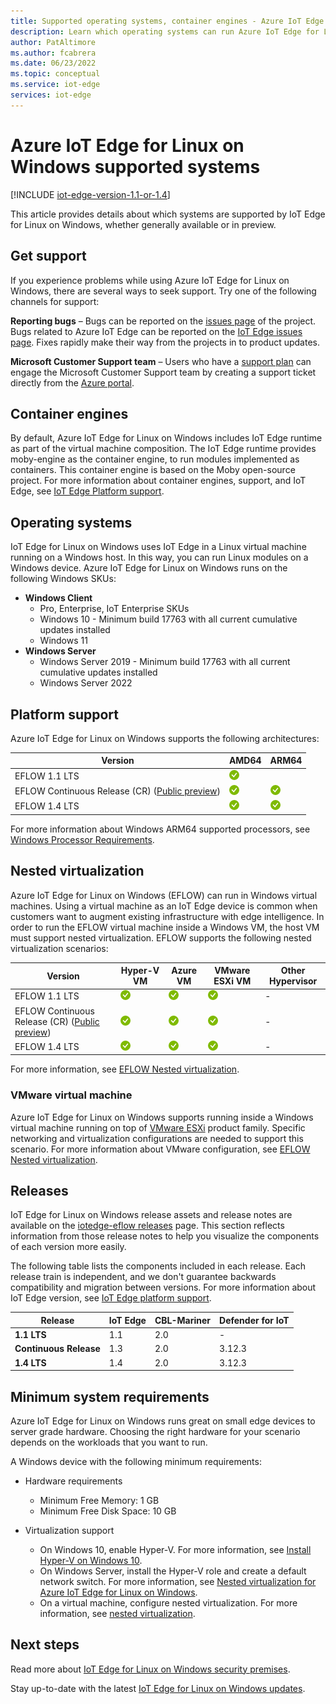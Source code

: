 ```yaml
---
title: Supported operating systems, container engines - Azure IoT Edge for Linux on Windows
description: Learn which operating systems can run Azure IoT Edge for Linux on Windows
author: PatAltimore
ms.author: fcabrera
ms.date: 06/23/2022
ms.topic: conceptual
ms.service: iot-edge
services: iot-edge
---
```


# Azure IoT Edge for Linux on Windows supported systems

[!INCLUDE [iot-edge-version-1.1-or-1.4](includes/iot-edge-version-1.1-or-1.4.md)]

This article provides details about which systems are supported by IoT Edge for Linux on Windows, whether generally available or in preview. 

## Get support

If you experience problems while using Azure IoT Edge for Linux on Windows, there are several ways to seek support. Try one of the following channels for support:

**Reporting bugs** – Bugs can be reported on the [issues page](https://github.com/azure/iotedge-eflow/issues) of the project. Bugs related to Azure IoT Edge can be reported on the [IoT Edge issues page](https://github.com/azure/iotedge/issues). Fixes rapidly make their way from the projects in to product updates.

**Microsoft Customer Support team** – Users who have a [support plan](https://azure.microsoft.com/support/plans/) can engage the Microsoft Customer Support team by creating a support ticket directly from the [Azure portal](https://portal.azure.com).


## Container engines

By default, Azure IoT Edge for Linux on Windows includes IoT Edge runtime as part of the virtual machine composition. The IoT Edge runtime provides moby-engine as the container engine, to run modules implemented as containers. This container engine is based on the Moby open-source project. For more information about container engines, support, and IoT Edge, see [IoT Edge Platform support](./support.md).


## Operating systems

IoT Edge for Linux on Windows uses IoT Edge in a Linux virtual machine running on a Windows host. In this way, you can run Linux modules on a Windows device. Azure IoT Edge for Linux on Windows runs on the following Windows SKUs:

* **Windows Client** 
  * Pro, Enterprise, IoT Enterprise SKUs
  * Windows 10 - Minimum build 17763 with all current cumulative updates installed
  * Windows 11
* **Windows Server**
  * Windows Server 2019 - Minimum build 17763 with all current cumulative updates installed
  * Windows Server 2022


## Platform support
Azure IoT Edge for Linux on Windows supports the following architectures:

| Version | AMD64 | ARM64 |
| ---------------- | ----- |  ----- |
| EFLOW 1.1 LTS | ![AMD64](./media/support/green-check.png) | |
| EFLOW Continuous Release (CR) ([Public preview](https://azure.microsoft.com/support/legal/preview-supplemental-terms/)) | ![AMD64](./media/support/green-check.png) | ![ARM64](./media/support/green-check.png) |
| EFLOW 1.4 LTS | ![AMD64](./media/support/green-check.png) | ![ARM64](./media/support/green-check.png) |

For more information about Windows ARM64 supported processors, see [Windows Processor Requirements](/windows-hardware/design/minimum/windows-processor-requirements).

## Nested virtualization

Azure IoT Edge for Linux on Windows (EFLOW) can run in Windows virtual machines. Using a virtual machine as an IoT Edge device is common when customers want to augment existing infrastructure with edge intelligence. In order to run the EFLOW virtual machine inside a Windows VM, the host VM must support nested virtualization. EFLOW supports the following nested virtualization scenarios:

| Version | Hyper-V VM | Azure VM | VMware ESXi VM | Other Hypervisor | 
| ---------------- | ----- |  ----- | ----- | ----- | 
| EFLOW 1.1 LTS | ![1.1LTS](./media/support/green-check.png) |  ![1.1LTS](./media/support/green-check.png) |  ![1.1LTS](./media/support/green-check.png) | - |  
| EFLOW Continuous Release (CR) ([Public preview](https://azure.microsoft.com/support/legal/preview-supplemental-terms/)) | ![CR](./media/support/green-check.png) | ![CR](./media/support/green-check.png) |  ![CR](./media/support/green-check.png) | - |
| EFLOW 1.4 LTS | ![1.4LTS](./media/support/green-check.png) |  ![1.4LTS](./media/support/green-check.png) |  ![1.4LTS](./media/support/green-check.png) | - |  
 
For more information, see [EFLOW Nested virtualization](./nested-virtualization.md).

### VMware virtual machine
Azure IoT Edge for Linux on Windows supports running inside a Windows virtual machine running on top of [VMware ESXi](https://www.vmware.com/products/esxi-and-esx.html) product family. Specific networking and virtualization configurations are needed to support this scenario. For more information about VMware configuration, see [EFLOW Nested virtualization](./nested-virtualization.md).

## Releases

IoT Edge for Linux on Windows release assets and release notes are available on the [iotedge-eflow releases](https://github.com/Azure/iotedge-eflow/releases) page. This section reflects information from those release notes to help you visualize the components of each version more easily.

The following table lists the components included in each release. Each release train is independent, and we don't guarantee backwards compatibility and migration between versions. For more information about IoT Edge version, see [IoT Edge platform support](./support.md).

| Release | IoT Edge | CBL-Mariner | Defender for IoT |
| ------- | -------- | ----------- | ---------------- |
| **1.1 LTS** | 1.1 | 2.0 | - |
| **Continuous Release** | 1.3 | 2.0 | 3.12.3 |
| **1.4 LTS** | 1.4 | 2.0 | 3.12.3 |


## Minimum system requirements

Azure IoT Edge for Linux on Windows runs great on small edge devices to server grade hardware. Choosing the right hardware for your scenario depends on the workloads that you want to run. 

A Windows device with the following minimum requirements:

* Hardware requirements
  * Minimum Free Memory: 1 GB
  * Minimum Free Disk Space: 10 GB

* Virtualization support
  * On Windows 10, enable Hyper-V. For more information, see [Install Hyper-V on Windows 10](/virtualization/hyper-v-on-windows/quick-start/enable-hyper-v).
  * On Windows Server, install the Hyper-V role and create a default network switch. For more information, see [Nested virtualization for Azure IoT Edge for Linux on Windows](./nested-virtualization.md).
  * On a virtual machine, configure nested virtualization. For more information, see [nested virtualization](./nested-virtualization.md).

## Next steps

Read more about [IoT Edge for Linux on Windows security premises](./iot-edge-for-linux-on-windows-security.md).

Stay up-to-date with the latest [IoT Edge for Linux on Windows updates](./iot-edge-for-linux-on-windows-updates.md).